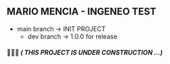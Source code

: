## MARIO MENCIA - INGENEO TEST


  * main branch -> INIT PROJECT 
      * dev branch  -> 1.0.0 for release



#### 🚧🔨👷 _( THIS PROJECT IS UNDER CONSTRUCTION ...)_   ####  